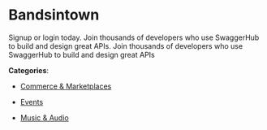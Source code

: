 # Bandsintown

Signup or login today.  Join thousands of developers who use SwaggerHub to build and design great APIs. Join thousands of developers who use SwaggerHub to build and design great APIs

**Categories**:

- [Commerce & Marketplaces](https://github/apis-list/apis-list#commerce-and-marketplaces)

- [Events](https://github/apis-list/apis-list#events)

- [Music & Audio](https://github/apis-list/apis-list#music-and-audio)



